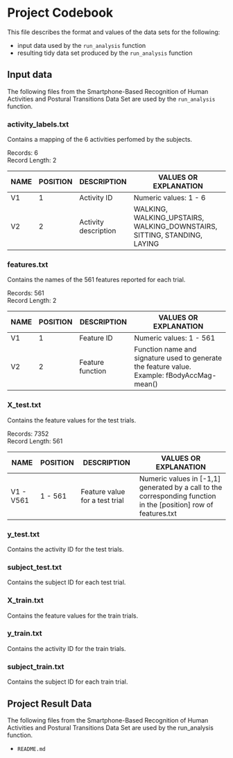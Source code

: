 # Project Codebook
This file describes the format and values of the data sets for the following:
* input data used by the `run_analysis` function
* resulting tidy data set produced by the `run_analysis` function


## Input data

The following files from the Smartphone-Based Recognition of Human Activities and Postural Transitions Data Set are used by the `run_analysis` function.

### activity_labels.txt
Contains a mapping of the 6 activities perfomed by the subjects.

Records: 6                       
Record Length: 2

| NAME  | POSITION  |  DESCRIPTION | VALUES OR EXPLANATION  |
|---|---|---|---|
| V1  | 1  | Activity ID  | Numeric values: 1 - 6  |
| V2  | 2  | Activity description  | WALKING, WALKING_UPSTAIRS, WALKING_DOWNSTAIRS, SITTING, STANDING, LAYING |


### features.txt
Contains the names of the 561 features reported for each trial.

Records: 561                     
Record Length: 2

| NAME  | POSITION  |  DESCRIPTION | VALUES OR EXPLANATION  |
|---|---|---|---|
| V1  | 1  | Feature ID  | Numeric values: 1 - 561  |
| V2  | 2  | Feature function  | Function name and signature used to generate the feature value. Example: fBodyAccMag-mean() |


### X_test.txt
Contains the feature values for the test trials.

Records: 7352                     
Record Length: 561

| NAME  | POSITION  |  DESCRIPTION | VALUES OR EXPLANATION  |
|---|---|---|---|
| V1 - V561 | 1 - 561 | Feature value for a test trial | Numeric values in [-1,1] generated by a call to the corresponding function in the [position] row of features.txt|


### y_test.txt
Contains the activity ID for the test trials.


### subject_test.txt
Contains the subject ID for each test trial.

### X_train.txt
Contains the feature values for the train trials.


### y_train.txt
Contains the activity ID for the train trials.

### subject_train.txt
Contains the subject ID for each train trial.

## Project Result Data

The following files from the Smartphone-Based Recognition of Human Activities and Postural Transitions Data Set are used by the run_analysis function.


* `README.md`
